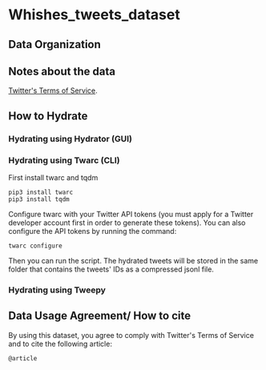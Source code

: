 # Whishes_tweets_dataset

## Data Organization

## Notes about the data

[Twitter's Terms of Service](https://twitter.com/en/tos).

## How to Hydrate

### Hydrating using Hydrator (GUI)

### Hydrating using Twarc (CLI)

First install twarc and tqdm

```
pip3 install twarc
pip3 install tqdm
```

Configure twarc with your Twitter API tokens (you must apply for a Twitter developer account first in order to generate these tokens). You can also configure the API tokens by running the command:

```
twarc configure
```
Then you can run the script. The hydrated tweets will be stored in the same folder that contains the tweets' IDs as a compressed jsonl file. 

### Hydrating using Tweepy

## Data Usage Agreement/ How to cite

By using this dataset, you agree to comply with Twitter's Terms of Service and to cite the following article: 

```
@article
```

